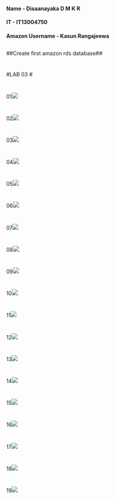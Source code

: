 #### Name - Disaanayaka D M K R 
#### IT   - IT13004750
#### Amazon Username - Kasun Rangajeewa
##
##Create first amazon rds database##
#
#LAB 03 #
#
01![](http://i.imgur.com/7A944LC.png)
#
02![](http://i.imgur.com/0LUww4q.png)
#
03![](http://i.imgur.com/i5YwguD.png)
#
04![](http://i.imgur.com/ffN4blg.png)
#
05![](http://i.imgur.com/u2BHGec.png)
#
06![](http://i.imgur.com/fOK0o89.png)
#
07![](http://i.imgur.com/Yc4764t.png)
#
08![](http://i.imgur.com/IvkdUU3.png)
#
09![](http://i.imgur.com/wn1j93Y.png)
#
10![](http://i.imgur.com/mOLvY8a.png)
#
11![](http://i.imgur.com/2oAPe5l.png)
#
12![](http://i.imgur.com/IVJZP0C.png)
#
13![](http://i.imgur.com/2i2Os2q.png)
#
14![](http://i.imgur.com/tu4xPAk.png)
#
15![](http://i.imgur.com/NKJ9Cnq.png)
#
16![](http://i.imgur.com/ufD173P.png)
#
17![](http://i.imgur.com/5IMZKMO.png)
#
18![](http://i.imgur.com/YUuGrAA.png)
#
19![](http://i.imgur.com/0aUILRW.png)
#